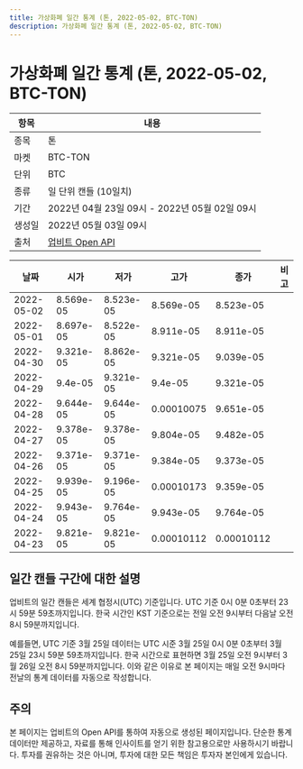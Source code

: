 ```yaml
---
title: 가상화폐 일간 통계 (톤, 2022-05-02, BTC-TON)
description: 가상화폐 일간 통계 (톤, 2022-05-02, BTC-TON)
---
```



가상화폐 일간 통계 (톤, 2022-05-02, BTC-TON)
===

|항목|내용|
|--|--|
|종목|톤|
|마켓|BTC-TON|
|단위|BTC|
|종류|일 단위 캔들 (10일치)|
|기간|2022년 04월 23일 09시 - 2022년 05월 02일 09시|
|생성일|2022년 05월 03일 09시|
|출처|[업비트 Open API](https://docs.upbit.com)|


|날짜|시가|저가|고가|종가|비고|
|--|--|--|--|--|--|
|2022-05-02|8.569e-05|8.523e-05|8.569e-05|8.523e-05|    |
|2022-05-01|8.697e-05|8.522e-05|8.911e-05|8.911e-05|    |
|2022-04-30|9.321e-05|8.862e-05|9.321e-05|9.039e-05|    |
|2022-04-29|9.4e-05|9.321e-05|9.4e-05|9.321e-05|    |
|2022-04-28|9.644e-05|9.644e-05|0.00010075|9.651e-05|    |
|2022-04-27|9.378e-05|9.378e-05|9.804e-05|9.482e-05|    |
|2022-04-26|9.371e-05|9.371e-05|9.384e-05|9.373e-05|    |
|2022-04-25|9.939e-05|9.196e-05|0.00010173|9.359e-05|    |
|2022-04-24|9.943e-05|9.764e-05|9.943e-05|9.764e-05|    |
|2022-04-23|9.821e-05|9.821e-05|0.00010112|0.00010112|    |


일간 캔들 구간에 대한 설명
---


업비트의 일간 캔들은 세계 협정시(UTC) 기준입니다. 
UTC 기준 0시 0분 0초부터 23시 59분 59초까지입니다. 
한국 시간인 KST 기준으로는 전일 오전 9시부터 다음날 오전 8시 59분까지입니다. 


예를들면, UTC 기준 3월 25일 데이터는 UTC 시준 3월 25일 0시 0분 0초부터 3월 25일 23시 59분 59초까지입니다. 
한국 시간으로 표현하면 3월 25일 오전 9시부터 3월 26일 오전 8시 59분까지입니다. 
이와 같은 이유로 본 페이지는 매일 오전 9시마다 전날의 통계 데이터를 자동으로 작성합니다. 


주의
---


본 페이지는 업비트의 Open API를 통하여 자동으로 생성된 페이지입니다. 
단순한 통계 데이터만 제공하고, 자료를 통해 인사이트를 얻기 위한 참고용으로만 사용하시기 바랍니다. 
투자를 권유하는 것은 아니며, 투자에 대한 모든 책임은 투자자 본인에게 있습니다. 
